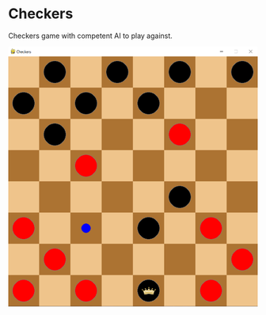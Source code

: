 # Checkers
 
Checkers game with competent AI to play against.

![alt text](https://raw.githubusercontent.com/harbirj/Checkers/main/assets/checkers.png)


